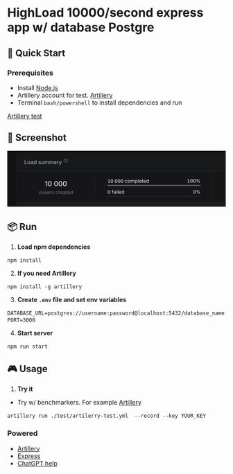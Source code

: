 # HighLoad 10000/second express app w/ database Postgre

## 🚀 Quick Start

### Prerequisites

- Install [Node.js](https://nodejs.org)
- Artillery account for test. [Artillery](https://www.artillery.io/)
- Terminal `bash/powershell` to install dependencies and run

[Artillery test](https://app.artillery.io/share/sh_cffc75c7195c1263a2527156b9cadc22dd126a242038ab688e878ae07599d5c9)

## 📸 Screenshot

![Example](./doc/artillery.png)

## 📦 Run

1. **Load npm dependencies**

```shell
npm install
```

2. **If you need Artillery**

```shell
npm install -g artillery
```

3. **Create `.env` file and set env variables**

```
DATABASE_URL=postgres://username:password@localhost:5432/database_name
PORT=3000
```

4. **Start server**

```shell
npm run start
```

## 🎮 Usage

1. **Try it**

- Try w/ benchmarkers. For example [Artillery](https://www.artillery.io/)

```shell
artillery run ./test/artilerry-test.yml  --record --key YOUR_KEY
```

### Powered

- [Artillery](https://www.artillery.io/)
- [Express](https://expressjs.com/)
- [ChatGPT help](https://chatgpt.com/share/67b32970-c1e0-800d-af23-cdfdded57639)
